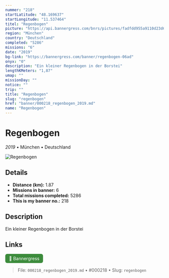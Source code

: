 ```yaml
---
nummer: "218"
startLatitude: "48.169637"
startLongitude: "11.537464"
titel: "Regenbogen"
picture: "https://api.bannergress.com/bnrs/pictures/fadfdd955a9110d23d6be48819554e48"
region: "München"
country: "Deutschland"
completed: "5286"
missions: "6"
date: "2019"
bg-link: "https://bannergress.com/banner/regenbogen-06ad"
onyx: "0"
description: "Ein kleiner Regenbogen in der Borstei"
lengthKMeters: "1,87"
umap: ""
missionDay: ""
notice: ""
trip: ""
title: "Regenbogen"
slug: "regenbogen"
href: "banner/000218_regenbogen_2019.md"
name: "Regenbogen"
---
```

# Regenbogen

*2019* • München • Deutschland

![Regenbogen](https://api.bannergress.com/bnrs/pictures/fadfdd955a9110d23d6be48819554e48)



## Details
- **Distance (km):** 1.87
- **Missions in banner:** 6
- **Total missions completed:** 5286
- **This is my banner no.:** 218



## Description
Ein kleiner Regenbogen in der Borstei



## Links
<a href="https://bannergress.com/banner/regenbogen-06ad" target="_blank" style="display:inline-block;margin-right:8px;padding:6px 12px;background:#3c8b3c;color:#fff;text-decoration:none;border-radius:6px;">🔗 Bannergress</a>



> File: `000218_regenbogen_2019.md`
> • #000218
> • Slug: `regenbogen`
